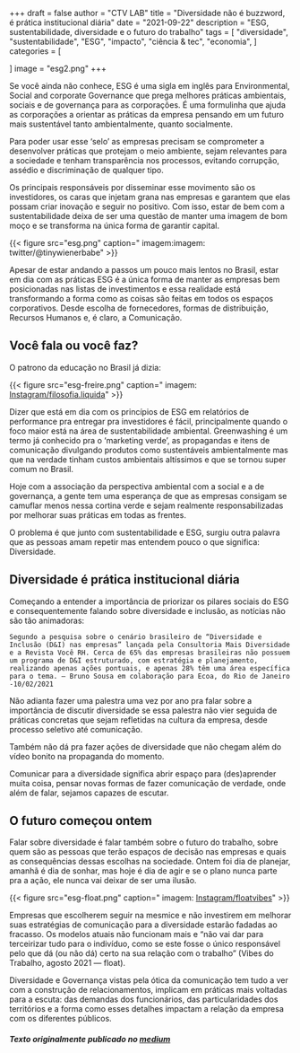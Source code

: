 +++
draft = false
author = "CTV LAB"
title = "Diversidade não é buzzword, é prática institucional diária"
date = "2021-09-22"
description = "ESG, sustentabilidade, diversidade e o futuro do trabalho"
tags = [
    "diversidade",
    "sustentabilidade",
    "ESG",
    "impacto",
    "ciência & tec",
    "economia",
]
categories = [
    
]
image = "esg2.png"
+++


Se você ainda não conhece, ESG é uma sigla em inglês para Environmental, Social and corporate Governance que prega melhores práticas ambientais, sociais e de governança para as corporações. É uma formulinha que ajuda as corporações a orientar as práticas da empresa pensando em um futuro mais sustentável tanto ambientalmente, quanto socialmente.

Para poder usar esse ‘selo’ as empresas precisam se comprometer a desenvolver práticas que protejam o meio ambiente, sejam relevantes para a sociedade e tenham transparência nos processos, evitando corrupção, assédio e discriminação de qualquer tipo.

Os principais responsáveis por disseminar esse movimento são os investidores, os caras que injetam grana nas empresas e garantem que elas possam criar inovação e seguir no positivo. Com isso, estar de bem com a sustentabilidade deixa de ser uma questão de manter uma imagem de bom moço e se transforma na única forma de garantir capital.

{{< figure src="esg.png" caption=" imagem:imagem: twitter/@tinywienerbabe" >}}


Apesar de estar andando a passos um pouco mais lentos no Brasil, estar em dia com as práticas ESG é a única forma de manter as empresas bem posicionadas nas listas de investimentos e essa realidade está transformando a forma como as coisas são feitas em todos os espaços corporativos. Desde escolha de fornecedores, formas de distribuição, Recursos Humanos e, é claro, a Comunicação.

## Você fala ou você faz?

O patrono da educação no Brasil já dizia:

{{< figure src="esg-freire.png" caption=" imagem: [Instagram/filosofia.liquida](https://www.instagram.com/p/CUEFwFurx22/)" >}}


Dizer que está em dia com os princípios de ESG em relatórios de performance pra entregar pra investidores é fácil, principalmente quando o foco maior está na área de sustentabilidade ambiental. Greenwashing é um termo já conhecido pra o ‘marketing verde’, as propagandas e itens de comunicação divulgando produtos como sustentáveis ambientalmente mas que na verdade tinham custos ambientais altíssimos e que se tornou super comum no Brasil.

Hoje com a associação da perspectiva ambiental com a social e a de governança, a gente tem uma esperança de que as empresas consigam se camuflar menos nessa cortina verde e sejam realmente responsabilizadas por melhorar suas práticas em todas as frentes.

O problema é que junto com sustentabilidade e ESG, surgiu outra palavra que as pessoas amam repetir mas entendem pouco o que significa: Diversidade.

## Diversidade é prática institucional diária

Começando a entender a importância de priorizar os pilares sociais do ESG e consequentemente falando sobre diversidade e inclusão, as notícias não são tão animadoras:

`Segundo a pesquisa sobre o cenário brasileiro de “Diversidade e Inclusão (D&I) nas empresas” lançada pela Consultoria Mais Diversidade e a Revista Você RH. Cerca de 65% das empresas brasileiras não possuem um programa de D&I estruturado, com estratégia e planejamento, realizando apenas ações pontuais, e apenas 28% têm uma área específica para o tema. — Bruno Sousa em colaboração para Ecoa, do Rio de Janeiro -10/02/2021`

Não adianta fazer uma palestra uma vez por ano pra falar sobre a importância de discutir diversidade se essa palestra não vier seguida de práticas concretas que sejam refletidas na cultura da empresa, desde processo seletivo até comunicação.

Também não dá pra fazer ações de diversidade que não chegam além do vídeo bonito na propaganda do momento.

Comunicar para a diversidade significa abrir espaço para (des)aprender muita coisa, pensar novas formas de fazer comunicação de verdade, onde além de falar, sejamos capazes de escutar.


## O futuro começou ontem

Falar sobre diversidade é falar também sobre o futuro do trabalho, sobre quem são as pessoas que terão espaços de decisão nas empresas e quais as consequências dessas escolhas na sociedade. Ontem foi dia de planejar, amanhã é dia de sonhar, mas hoje é dia de agir e se o plano nunca parte pra a ação, ele nunca vai deixar de ser uma ilusão.

{{< figure src="esg-float.png" caption=" imagem: [Instagram/floatvibes](https://www.instagram.com/p/CSji_ngLazC/)" >}}


Empresas que escolherem seguir na mesmice e não investirem em melhorar suas estratégias de comunicação para a diversidade estarão fadadas ao fracasso. Os modelos atuais não funcionam mais e “não vai dar para terceirizar tudo para o indivíduo, como se este fosse o único responsável pelo que dá (ou não dá) certo na sua relação com o trabalho” (Vibes do Trabalho, agosto 2021 — float).

Diversidade e Governança vistas pela ótica da comunicação tem tudo a ver com a construção de relacionamentos, implicam em práticas mais voltadas para a escuta: das demandas dos funcionários, das particularidades dos territórios e a forma como esses detalhes impactam a relação da empresa com os diferentes públicos.


##### Texto originalmente publicado no [medium](https://ctv-lab.medium.com/diversidade-na%CC%83o-e%CC%81-buzzword-e%CC%81-pra%CC%81tica-institucional-dia%CC%81ria-fda6d0d17139)

